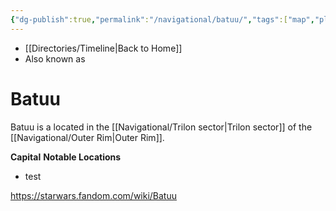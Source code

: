 ```yaml
---
{"dg-publish":true,"permalink":"/navigational/batuu/","tags":["map","planet","outerrim","trilon","retraining","unfinished"],"dgHomeLink":false}
---
```


- [[Directories/Timeline\|Back to Home]]
- Also known as 

# Batuu
Batuu is a 
located in the [[Navigational/Trilon sector\|Trilon sector]] of the [[Navigational/Outer Rim\|Outer Rim]]. 

**Capital**
**Notable Locations**
- test

https://starwars.fandom.com/wiki/Batuu